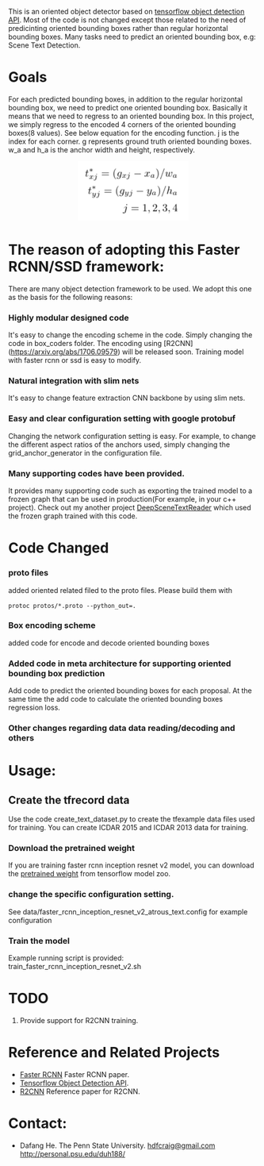 This is an oriented object detector based on [tensorflow object detection API](https://github.com/tensorflow/models/tree/master/research/object_detection).
Most of the code is not changed except those related to the need of predicinting oriented bounding boxes rather than regular horizontal bounding boxes.
Many tasks need to predict an oriented bounding box, e.g: Scene Text Detection.

# Goals
For each predicted bounding boxes, in addition to the regular horizontal bounding box, we need to predict one oriented bounding box.
Basically it means that we need to regress to an oriented bounding box.
In this project, we simply regress to the encoded 4 corners of the oriented bounding boxes(8 values).
See below equation for the encoding function. j is the index for each corner. g represents ground truth oriented bounding boxes.
w_a and h_a is the anchor width and height, respectively.

<p align="center">
  <img src="pics/encoding.png" height=120>
</p>

# The reason of adopting this Faster RCNN/SSD framework:
There are many object detection framework to be used. We adopt this one as the basis for the following reasons:
### Highly modular designed code
It's easy to change the encoding scheme in the code. Simply changing the code in box_coders folder.
The encoding using [R2CNN] (https://arxiv.org/abs/1706.09579) will be released soon.
Training model with faster rcnn or ssd is easy to modify.

### Natural integration with slim nets
It's easy to change feature extraction CNN backbone by using slim nets.

### Easy and clear configuration setting with google protobuf
Changing the network configuration setting is easy. For example, to change the different aspect ratios of the anchors used, simply changing the grid_anchor_generator in the configuration file.

### Many supporting codes have been provided.
It provides many supporting code such as exporting the trained model to a frozen graph that can be used in production(For example, in your c++ project).
Check out my another project [DeepSceneTextReader](https://github.com/dafanghe/DeepSceneTextReader) which used the frozen graph trained with this code.

# Code Changed

### proto files
added oriented related filed to the proto files. Please build them with

```
protoc protos/*.proto --python_out=.
```

### Box encoding scheme
added code for encode and decode oriented bounding boxes

### Added code in meta architecture for supporting oriented bounding box prediction
Add code to predict the oriented bounding boxes for each proposal.
At the same time the add code to calculate the oriented bounding boxes regression loss.

### Other changes regarding data data reading/decoding and others


# Usage:

## Create the tfrecord data
Use the code create_text_dataset.py to create the tfexample data files used for training.
You can create ICDAR 2015 and ICDAR 2013 data for training.

### Download the pretrained weight
If you are training faster rcnn inception resnet v2 model, you can download the [pretrained weight](http://download.tensorflow.org/models/object_detection/faster_rcnn_inception_resnet_v2_atrous_coco_2018_01_28.tar.gz) from tensorflow model zoo.

### change the specific configuration setting.
See data/faster_rcnn_inception_resnet_v2_atrous_text.config for example configuration

### Train the model
Example running script is provided: train_faster_rcnn_inception_resnet_v2.sh

# TODO
1. Provide support for R2CNN training.

# Reference and Related Projects
- [Faster RCNN](https://arxiv.org/abs/1506.01497) Faster RCNN paper.
- [Tensorflow Object Detection API](https://github.com/tensorflow/models/tree/master/research/object_detection).
- [R2CNN](https://arxiv.org/abs/1706.09579) Reference paper for R2CNN.

# Contact:

* Dafang He. The Penn State University.  hdfcraig@gmail.com   http://personal.psu.edu/duh188/
